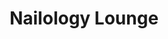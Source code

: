 ---
title: "Nailology Lounge"
url: /vancouver/nailology-lounge-northeast-192nd-avenue/
shop: beauty
---